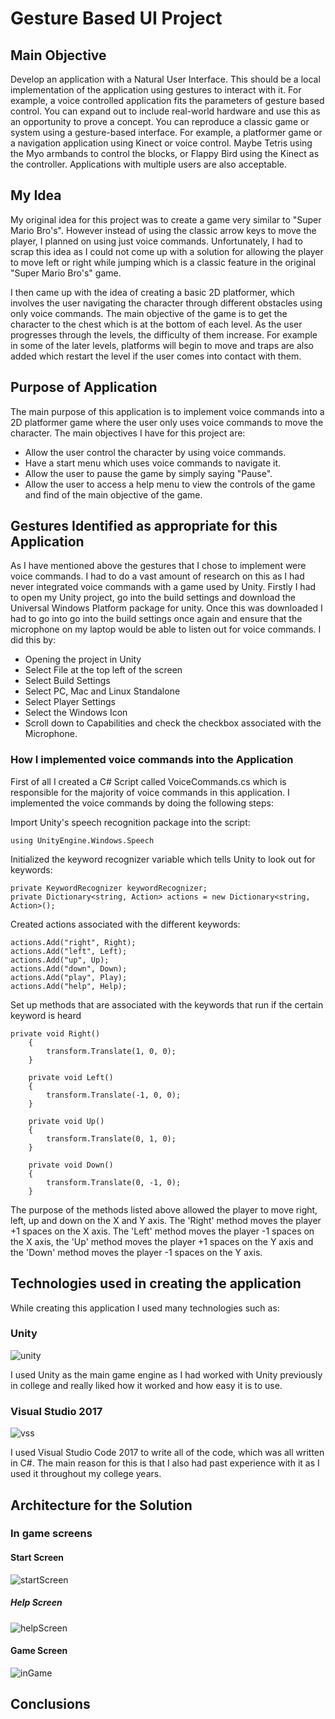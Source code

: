 # Gesture Based UI Project

## Main Objective
Develop an application with a Natural User Interface. This should be a local implementation of the application using gestures to interact
with it. For example, a voice controlled application fits the parameters of gesture based control. You
can expand out to include real-world hardware and use this as an opportunity to prove a concept. You can reproduce a classic game or system using a gesture-based interface. For example, a
platformer game or a navigation application using Kinect or voice control. Maybe Tetris using the
Myo armbands to control the blocks, or Flappy Bird using the Kinect as the controller. Applications
with multiple users are also acceptable.

## My Idea
My original idea for this project was to create a game very similar to "Super Mario Bro's". However instead of using the classic arrow keys to move the player, I planned on using just
voice commands. Unfortunately, I had to scrap this idea as I could not come up with a solution for allowing the player to move left or right while jumping which is a classic feature in
the original "Super Mario Bro's" game.
 
I then came up with the idea of creating a basic 2D platformer, which involves the user navigating the character through different obstacles using only voice commands.
The main objective of the game is to get the character to the chest which is at the bottom of each level. As the user progresses through the levels, the difficulty of them increase.
For example in some of the later levels, platforms will begin to move and traps are also added which restart the level if the user comes into contact with them.


## Purpose of Application
The main purpose of this application is to implement voice commands into a 2D platformer game where the user only uses voice commands to move the character.
The main objectives I have for this project are:

- Allow the user control the character by using voice commands.
- Have a start menu which uses voice commands to navigate it.
- Allow the user to pause the game by simply saying "Pause".
- Allow the user to access a help menu to view the controls of the game and find of the main objective of the game.


## Gestures Identified as appropriate for this Application
As I have mentioned above the gestures that I chose to implement were voice commands. I had to do a vast amount of research on this as I had never integrated voice commands with a game used by Unity.
Firstly I had to open my Unity project, go into the build settings and download the Universal Windows Platform package for unity. Once this was downloaded I had to go into go into the build settings once again
and ensure that the microphone on my laptop would be able to listen out for voice commands. I did this by:

- Opening the project in Unity
- Select File at the top left of the screen
- Select Build Settings
- Select PC, Mac and Linux Standalone
- Select Player Settings
- Select the Windows Icon
- Scroll down to Capabilities and check the checkbox associated with the Microphone.

### How I implemented voice commands into the Application
First of all I created a C# Script called VoiceCommands.cs which is responsible for the majority of voice commands in this application. I implemented the voice commands by doing the following steps:

Import Unity's speech recognition package into the script:

```
using UnityEngine.Windows.Speech
```

Initialized the keyword recognizer variable which tells Unity to look out for keywords:

```
private KeywordRecognizer keywordRecognizer;
private Dictionary<string, Action> actions = new Dictionary<string, Action>();
```

Created actions associated with the different keywords:

```
actions.Add("right", Right);
actions.Add("left", Left);
actions.Add("up", Up);
actions.Add("down", Down);
actions.Add("play", Play);
actions.Add("help", Help);
```

Set up methods that are associated with the keywords that run if the certain keyword is heard

```
private void Right()
    {
        transform.Translate(1, 0, 0);
    }

    private void Left()
    {
        transform.Translate(-1, 0, 0);
    }

    private void Up()
    {
        transform.Translate(0, 1, 0);
    }

    private void Down()
    {
        transform.Translate(0, -1, 0);
    }
```

The purpose of the methods listed above allowed the player to move right, left, up and down on the X and Y axis. The 'Right' method moves the player +1 spaces on the X axis. The 'Left' method moves the player -1 spaces
on the X axis, the 'Up' method moves the player +1 spaces on the Y axis and the 'Down' method moves the player -1 spaces on the Y axis.




 


## Technologies used in creating the application
While creating this application I used many technologies such as:

### Unity
![unity](https://user-images.githubusercontent.com/16310972/56030059-d4f37e80-5d13-11e9-8956-2b3650a67b5a.png)

I used Unity as the main game engine as I had worked with Unity previously in college and really liked how it worked and how easy it is to use.

### Visual Studio 2017
![vss](https://user-images.githubusercontent.com/16310972/56030316-6b27a480-5d14-11e9-8b98-0bdf5790d5a4.png)

I used Visual Studio Code 2017 to write all of the code, which was all written in C#. The main reason for this is that I also had past experience with it as I used it throughout my college years.



## Architecture for the Solution

### In game screens

#### Start Screen
![startScreen](https://user-images.githubusercontent.com/16310972/56170373-339d4e80-5fd9-11e9-8066-2ea2c06f9c5e.png)

##### Help Screen
![helpScreen](https://user-images.githubusercontent.com/16310972/56170451-6e9f8200-5fd9-11e9-9df8-34fb0d964ea0.png)

#### Game Screen
![inGame](https://user-images.githubusercontent.com/16310972/56170516-bf16df80-5fd9-11e9-98f0-4c3ef4ffba4f.png)





## Conclusions